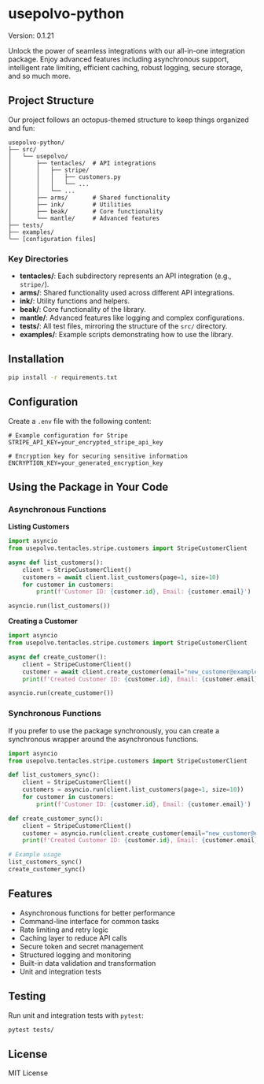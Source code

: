 # usepolvo-python

Version: 0.1.21

Unlock the power of seamless integrations with our all-in-one integration package. Enjoy advanced features including asynchronous support, intelligent rate limiting, efficient caching, robust logging, secure storage, and so much more.

## Project Structure

Our project follows an octopus-themed structure to keep things organized and fun:

```
usepolvo-python/
├── src/
│   └── usepolvo/
│       ├── tentacles/  # API integrations
│       │   ├── stripe/
│       │   │   ├── customers.py
│       │   │   └── ...
│       │   └── ...
│       ├── arms/       # Shared functionality
│       ├── ink/        # Utilities
│       ├── beak/       # Core functionality
│       └── mantle/     # Advanced features
├── tests/
├── examples/
└── [configuration files]
```

### Key Directories

- **tentacles/**: Each subdirectory represents an API integration (e.g., `stripe/`).
- **arms/**: Shared functionality used across different API integrations.
- **ink/**: Utility functions and helpers.
- **beak/**: Core functionality of the library.
- **mantle/**: Advanced features like logging and complex configurations.
- **tests/**: All test files, mirroring the structure of the `src/` directory.
- **examples/**: Example scripts demonstrating how to use the library.

## Installation

```bash
pip install -r requirements.txt
```

## Configuration

Create a `.env` file with the following content:

```env
# Example configuration for Stripe
STRIPE_API_KEY=your_encrypted_stripe_api_key

# Encryption key for securing sensitive information
ENCRYPTION_KEY=your_generated_encryption_key
```

## Using the Package in Your Code

### Asynchronous Functions

**Listing Customers**

```python
import asyncio
from usepolvo.tentacles.stripe.customers import StripeCustomerClient

async def list_customers():
    client = StripeCustomerClient()
    customers = await client.list_customers(page=1, size=10)
    for customer in customers:
        print(f'Customer ID: {customer.id}, Email: {customer.email}')

asyncio.run(list_customers())
```

**Creating a Customer**

```python
import asyncio
from usepolvo.tentacles.stripe.customers import StripeCustomerClient

async def create_customer():
    client = StripeCustomerClient()
    customer = await client.create_customer(email="new_customer@example.com")
    print(f'Created Customer ID: {customer.id}, Email: {customer.email}')

asyncio.run(create_customer())
```

### Synchronous Functions

If you prefer to use the package synchronously, you can create a synchronous wrapper around the asynchronous functions.

```python
import asyncio
from usepolvo.tentacles.stripe.customers import StripeCustomerClient

def list_customers_sync():
    client = StripeCustomerClient()
    customers = asyncio.run(client.list_customers(page=1, size=10))
    for customer in customers:
        print(f'Customer ID: {customer.id}, Email: {customer.email}')

def create_customer_sync():
    client = StripeCustomerClient()
    customer = asyncio.run(client.create_customer(email="new_customer@example.com"))
    print(f'Created Customer ID: {customer.id}, Email: {customer.email}')

# Example usage
list_customers_sync()
create_customer_sync()
```

## Features

- Asynchronous functions for better performance
- Command-line interface for common tasks
- Rate limiting and retry logic
- Caching layer to reduce API calls
- Secure token and secret management
- Structured logging and monitoring
- Built-in data validation and transformation
- Unit and integration tests

## Testing

Run unit and integration tests with `pytest`:

```bash
pytest tests/
```

## License

MIT License

